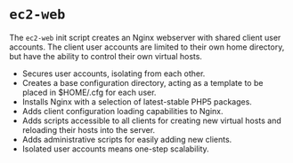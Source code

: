 `ec2-web`
=========

The `ec2-web` init script creates an Nginx webserver with shared client user accounts. The client user accounts are limited to their own home directory, but have the ability to control their own virtual hosts.


* Secures user accounts, isolating from each other.
* Creates a base configuration directory, acting as a template to be placed in $HOME/.cfg for each user.
* Installs Nginx with a selection of latest-stable PHP5 packages.
* Adds client configuration loading capabilities to Nginx.
* Adds scripts accessible to all clients for creating new virtual hosts and reloading their hosts into the server.
* Adds administrative scripts for easily adding new clients.
* Isolated user accounts means one-step scalability.
